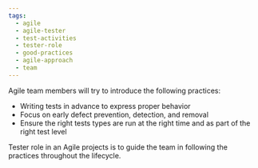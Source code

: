 ```yaml
---
tags:
  - agile
  - agile-tester
  - test-activities
  - tester-role
  - good-practices
  - agile-approach
  - team
---
```


Agile team members will try to introduce the following practices:
- Writing tests in advance to express proper behavior
- Focus on early defect prevention, detection, and removal
- Ensure the right tests types are run at the right time and as part of the right test level

Tester role in an Agile projects is to guide the team in following the practices throughout the lifecycle.
